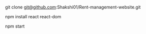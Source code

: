 git clone git@github.com:Shakshi01/Rent-management-website.git


npm install react react-dom



npm start 
